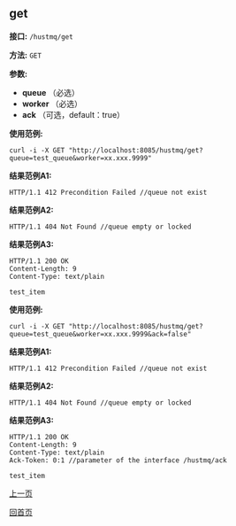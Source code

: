 ## get ##

**接口:** `/hustmq/get`

**方法:** `GET`

**参数:** 

*  **queue** （必选）  
*  **worker** （必选）
*  **ack** （可选，default：true）

**使用范例:**

    curl -i -X GET "http://localhost:8085/hustmq/get?queue=test_queue&worker=xx.xxx.9999"

**结果范例A1:**

	HTTP/1.1 412 Precondition Failed //queue not exist

**结果范例A2:**

	HTTP/1.1 404 Not Found //queue empty or locked

**结果范例A3:**

	HTTP/1.1 200 OK
	Content-Length: 9
	Content-Type: text/plain

	test_item

**使用范例:**

    curl -i -X GET "http://localhost:8085/hustmq/get?queue=test_queue&worker=xx.xxx.9999&ack=false"

**结果范例A1:**

	HTTP/1.1 412 Precondition Failed //queue not exist

**结果范例A2:**

	HTTP/1.1 404 Not Found //queue empty or locked

**结果范例A3:**

	HTTP/1.1 200 OK
	Content-Length: 9
	Content-Type: text/plain
	Ack-Token: 0:1 //parameter of the interface /hustmq/ack

	test_item

[上一页](../hustmq.md)

[回首页](../../index.md)